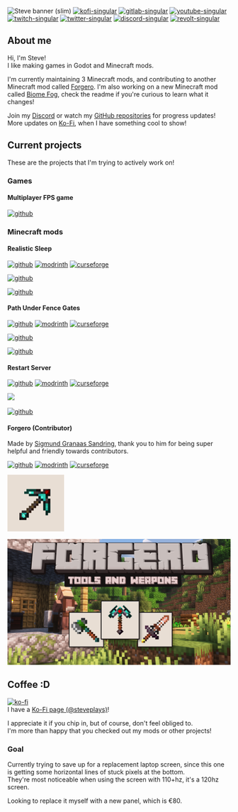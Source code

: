 ![Steve banner (slim)](https://user-images.githubusercontent.com/62797992/197303154-a72e7e1b-ca6b-4865-aed6-b90a679fd675.png)
[![kofi-singular](https://cdn.jsdelivr.net/npm/@intergrav/devins-badges@2/assets/cozy/donate/kofi-singular_vector.svg)](https://ko-fi.com/Steveplays)
[![gitlab-singular](https://cdn.jsdelivr.net/npm/@intergrav/devins-badges@2/assets/cozy/social/gitlab-singular_vector.svg)](https://gitlab.com/Steveplays)
[![youtube-singular](https://cdn.jsdelivr.net/npm/@intergrav/devins-badges@2/assets/cozy/social/youtube-singular_vector.svg)](https://youtube.com/Steveplays28)
[![twitch-singular](https://cdn.jsdelivr.net/npm/@intergrav/devins-badges@2/assets/cozy/social/twitch-singular_vector.svg)](https://twitch.tv/Steveplays28)
[![twitter-singular](https://cdn.jsdelivr.net/npm/@intergrav/devins-badges@2/assets/cozy/social/twitter-singular_vector.svg)](https://twitter.com/Steveplays28)
[![discord-singular](https://cdn.jsdelivr.net/npm/@intergrav/devins-badges@2/assets/cozy/social/discord-singular_vector.svg)](https://discord.gg/KbWxgGg)
[![revolt-singular](https://cdn.jsdelivr.net/npm/@intergrav/devins-badges@2/assets/cozy/social/revolt-singular_vector.svg)](https://rvlt.gg/gYXfebk5)

## About me

Hi, I'm Steve!  
I like making games in Godot and Minecraft mods.

I'm currently maintaining 3 Minecraft mods, and contributing to another Minecraft mod called [Forgero](https://github.com/SigmundGranaas/forgero).
I'm also working on a new Minecraft mod called [Biome Fog](https://github.com/Steveplays28/biome-fog), check the readme if you're curious to learn what it changes!

Join my [Discord](https://discord.gg/KbWxgGg) or watch my [GitHub repositories](https://github.com/Steveplays28?tab=repositories) for progress updates!  
More updates on [Ko-Fi](<https://ko-fi.com/steveplays>), when I have something cool to show!

## Current projects

These are the projects that I'm trying to actively work on!

### Games

#### Multiplayer FPS game

[![github](https://cdn.jsdelivr.net/npm/@intergrav/devins-badges@2/assets/minimal/available/github_vector.svg)](https://github.com/Steveplays28/first-person-shooter)

### Minecraft mods

#### Realistic Sleep

[![github](https://cdn.jsdelivr.net/npm/@intergrav/devins-badges@2/assets/minimal/available/github_vector.svg)](https://github.com/Steveplays28/realisticsleep)
[![modrinth](https://cdn.jsdelivr.net/npm/@intergrav/devins-badges@2/assets/minimal/available/modrinth_vector.svg)](https://modrinth.com/mod/realisticsleep)
[![curseforge](https://cdn.jsdelivr.net/npm/@intergrav/devins-badges@2/assets/minimal/available/curseforge_vector.svg)](https://www.curseforge.com/minecraft/mc-mods/realisticsleepfabric)

[![github](https://github.com/Steveplays28/realisticsleep/raw/main/docs/media/icon_128x128.png)](https://github.com/Steveplays28/realisticsleep)

[![github](https://github.com/Steveplays28/realisticsleep/raw/main/docs/media/realistic_sleep.gif)](https://github.com/Steveplays28/realisticsleep)

#### Path Under Fence Gates

[![github](https://cdn.jsdelivr.net/npm/@intergrav/devins-badges@2/assets/minimal/available/github_vector.svg)](https://github.com/Steveplays28/pathunderfencegates)
[![modrinth](https://cdn.jsdelivr.net/npm/@intergrav/devins-badges@2/assets/minimal/available/modrinth_vector.svg)](https://modrinth.com/mod/pathunderfencegates)
[![curseforge](https://cdn.jsdelivr.net/npm/@intergrav/devins-badges@2/assets/minimal/available/curseforge_vector.svg)](https://www.curseforge.com/minecraft/mc-mods/pathunderfencegates)

[![github](https://github.com/Steveplays28/pathunderfencegates/raw/main/docs/media/icon_128x128.png)](https://github.com/Steveplays28/pathunderfencegates)

[![github](https://github.com/Steveplays28/pathunderfencegates/blob/main/docs/media/all_fixes.png)](https://github.com/Steveplays28/pathunderfencegates)

#### Restart Server

[![github](https://cdn.jsdelivr.net/npm/@intergrav/devins-badges@2/assets/minimal/available/github_vector.svg)](https://github.com/steveplays28/restart-server)
[![modrinth](https://cdn.jsdelivr.net/npm/@intergrav/devins-badges@2/assets/minimal/available/modrinth_vector.svg)](https://modrinth.com/mod/restart-server)
[![curseforge](https://cdn.jsdelivr.net/npm/@intergrav/devins-badges@2/assets/minimal/available/curseforge_vector.svg)](https://www.curseforge.com/minecraft/mc-mods/restart-server)

<img src="https://github.com/Steveplays28/restart-server/blob/main/src/main/resources/assets/restart-server/icon.png" width="128" />

[![github](https://github.com/Steveplays28/restart-server/raw/main/command_preview.png)](https://github.com/Steveplays28/restart-server)

#### Forgero (Contributor)

Made by [Sigmund Granaas Sandring](https://github.com/SigmundGranaas), thank you to him for being super helpful and friendly towards contributors.

[![github](https://cdn.jsdelivr.net/npm/@intergrav/devins-badges@2/assets/minimal/available/github_vector.svg)](https://github.com/SigmundGranaas/forgero)
[![modrinth](https://cdn.jsdelivr.net/npm/@intergrav/devins-badges@2/assets/minimal/available/modrinth_vector.svg)](https://modrinth.com/mod/forgero)
[![curseforge](https://cdn.jsdelivr.net/npm/@intergrav/devins-badges@2/assets/minimal/available/curseforge_vector.svg)](https://www.curseforge.com/minecraft/mc-mods/forgero)

<img src="https://github.com/SigmundGranaas/forgero/raw/1.19/assets/logo.png" width="128" />

[![github](https://github.com/SigmundGranaas/forgero/raw/1.19/assets/Banner.png)](https://github.com/SigmundGranaas/forgero)

## Coffee :D

[![ko-fi](https://ko-fi.com/img/githubbutton_sm.svg)](https://ko-fi.com/steveplays)  
I have a [Ko-Fi page (@steveplays)](https://ko-fi.com/steveplays)!

I appreciate it if you chip in, but of course, don't feel obliged to.  
I'm more than happy that you checked out my mods or other projects!

### Goal

Currently trying to save up for a replacement laptop screen, since this one is getting some horizontal lines of stuck pixels at the bottom.  
They're most noticeable when using the screen with 110+hz, it's a 120hz screen.

Looking to replace it myself with a new panel, which is €80.
